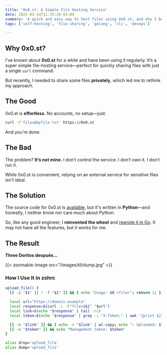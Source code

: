 ```yaml
---
title: '0x0.st: A Simple File Hosting Service'
date: 2025-03-14T11:33:20-03:00
summary: 'A quick and easy way to host files using 0x0.st, and why I built my own alternative.'
tags: ['self-hosting', 'file-sharing', 'golang', 'cli', 'devops']

---
```


## Why 0x0.st?

I've known about **0x0.st** for a while and have been using it regularly. It’s a super simple file-hosting service—perfect for quickly sharing files with just a single `curl` command.

But recently, I needed to share some files **privately**, which led me to rethink my approach.

## The Good

0x0.st is **effortless**. No accounts, no setup—just:

```bash
curl -F'file=@myfile.txt' https://0x0.st
```

And you're done.

## The Bad

The problem? **It’s not mine.**
I don’t control the service. I don’t own it. I don’t run it.

While 0x0.st is convenient, relying on an external service for sensitive files isn’t ideal.

## The Solution

The source code for 0x0.st is [available](https://git.0x0.st/mia/0x0), but it's written in **Python**—and honestly, I neither know nor care much about Python.

So, like any good engineer, I **reinvented the wheel** and [rewrote it in Go](https://github.com/marianozunino/dump). It may not have all the features, but it works for me.

## The Result

**Three Doritos después…**

{{< zoomable-image src="/images/til/dump.jpg" >}}

### How I Use It in zshrc

```zsh
upload_file() {
  [[ -z "$1" || ! -f "$1" ]] && { echo "Usage: $0 <file>"; return 1; }

  local url="https://domain.example"
  local response=$(curl -i -F"file=@$1" "$url")
  local link=$(echo "$response" | tail -n1)
  local token=$(echo "$response" | grep -i "X-Token:" | awk '{print $2}' | tr -d '\r')

  [[ -n "$link" ]] && { echo -n "$link" | wl-copy; echo "✓ Uploaded: $link (copied to clipboard)"; }
  [[ -n "$token" ]] && echo "Management token: $token"
}

alias drop='upload_file'
alias dump='upload_file'
```
